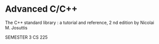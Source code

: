 # Advanced C/C++
The C++ standard library : a tutorial and reference,
2
nd edition
by Nicolai M. Josuttis

SEMESTER 3
CS 225
